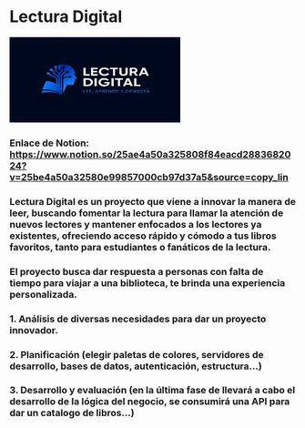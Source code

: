 # Lectura Digital

<img src="Logo/Logo.png" alt="Logo Lectura Digital" width="300" height="150">

### Enlace de Notion: https://www.notion.so/25ae4a50a325808f84eacd2883682024?v=25be4a50a32580e99857000cb97d37a5&source=copy_lin

### Lectura Digital es un proyecto que viene a innovar la manera de leer, buscando fomentar la lectura para llamar la atención de nuevos lectores y mantener enfocados a los lectores ya existentes, ofreciendo acceso rápido y cómodo a tus libros favoritos, tanto para estudiantes o fanáticos de la lectura.

### El proyecto busca dar respuesta a personas con falta de tiempo para viajar a una biblioteca, te brinda una experiencia personalizada. 

### 1. Análisis de diversas necesidades para dar un proyecto innovador.  
### 2. Planificación (elegir paletas de colores, servidores de desarrollo, bases de datos, autenticación, estructura…)
### 3. Desarrollo y evaluación (en la última fase de llevará a cabo el desarrollo de la lógica del negocio, se consumirá una API para dar un catalogo de libros…)
